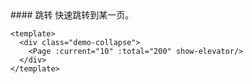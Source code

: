 <cn>
#### 跳转
快速跳转到某一页。
</cn>

```vue
<template>
  <div class="demo-collapse">
    <Page :current="10" :total="200" show-elevator/>
  </div>
</template>
```